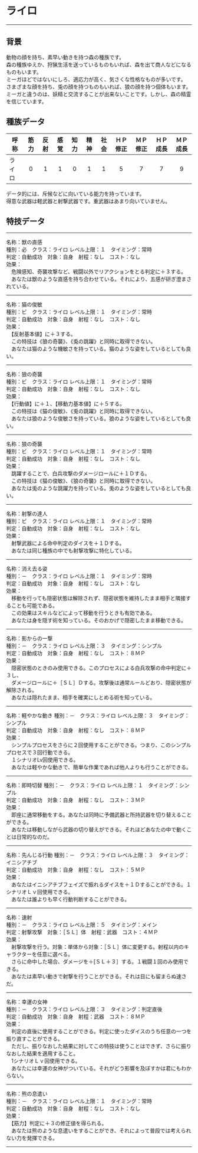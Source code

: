 # ライロ

---

## 背景

動物の顔を持ち、素早い動きを持つ森の種族です。  
森の種族ゆえか、狩猟生活を送っているものもいれば、森を出て商人などになるものもいます。  
ミーガほどではないにしろ、適応力が高く、気さくな性格なものが多いです。  
さまざまな顔を持ち、兎の顔を持つものもいれば、狼の顔を持つ個体もいます。  
ミーガと違うのは、妖精と交流することが出来ないことです。しかし、森の精霊を信じています。

## 種族データ

| 呼称       | 筋力 | 反射 | 感覚 | 知力 | 精神 | 社会 | ＨＰ修正 | ＭＰ修正 | ＨＰ成長 | ＭＰ成長 |
|------------|:----:|:----:|:----:|:----:|:----:|:----:|:--------:|:--------:|:--------:|:--------:|
| ライロ     |   0  |   1  |   1  |   0  |   1  |   1  |     5    |     7    |     7    |     9    |

データ的には、斥候などに向いている能力を持っています。  
得意な武器は軽武器と射撃武器です。重武器はあまり向いていません。  

## 特技データ

---

名称：獣の直感  
種別：必　クラス：ライロ  レベル上限：１　タイミング：常時  
判定：自動成功　対象：自身　射程：なし　コスト：なし  
効果：  
　危険感知、奇襲攻撃など、戦闘以外でリアクションをとる判定に＋３する。  
　あなたは獣のような直感を持ち合わせている。それにより、五感が研ぎ澄まされている。

---

名称：猫の俊敏  
種別：ビ　クラス：ライロ  レベル上限：１　タイミング：常時  
判定：自動成功　対象：自身　射程：なし　コスト：なし  
効果：  
　【反射基本値】に＋３する。  
　この特技は《狼の奇襲》、《兎の跳躍》と同時に取得できない。  
　あなたは猫のような機敏さを持っている。猫のような姿をしているとしても良い。

---

名称：狼の奇襲  
種別：ビ　クラス：ライロ  レベル上限：１　タイミング：常時  
判定：自動成功　対象：自身　射程：なし　コスト：なし  
効果：  
　【行動値】に＋１、【移動力基本値】に＋５する。  
　この特技は《猫の俊敏》、《兎の跳躍》と同時に取得できない。    
　あなたは狼のような俊敏さを持っている。狼のような姿をしているとしても良い。

---

名称：狼の奇襲  
種別：ビ　クラス：ライロ  レベル上限：１　タイミング：常時  
判定：自動成功　対象：自身　射程：なし　コスト：なし  
効果：  
　跳躍することで、白兵攻撃のダメージロールに＋１Ｄする。  
　この特技は《猫の俊敏》、《狼の奇襲》と同時に取得できない。  
　あなたは兎のような跳躍力を持っている。兎のような姿をしているとしても良い。

---

名称：射撃の達人  
種別：ビ　クラス：ライロ  レベル上限：１　タイミング：常時  
判定：自動成功　対象：自身　射程：なし　コスト：なし  
効果：  
　射撃武器による命中判定のダイスを＋１Ｄする。  
　あなたは同じ種族の中でも射撃攻撃に特化している。

---

名称：消え去る姿  
種別：－　クラス：ライロ  レベル上限：１　タイミング：常時  
判定：自動成功　対象：自身　射程：なし　コスト：なし  
効果：  
　移動を行っても隠密状態は解除されず、隠密状態を維持したまま相手と隣接することも可能である。  
　この効果はスキルなどによって移動を行うときも有効である。  
　あなたは身を隠す術を知っている。そのおかげで隠密したまま移動できる。

---

名称：影からの一撃  
種別：－　クラス：ライロ  レベル上限：３　タイミング：シンプル  
判定：自動成功　対象：自身　射程：なし　コスト：８ＭＰ  
効果：  
　隠密状態のときのみ使用できる。このプロセスによる白兵攻撃の命中判定に＋３し、  
　ダメージロールに＋［ＳＬ］Ｄする。攻撃後は通常ルールどおり、隠密状態が解除される。  
　あなたは隠れたまま、相手を確実にしとめる術を知っている。

---

名称：軽やかな動き
種別：－　クラス：ライロ  レベル上限：３　タイミング：シンプル  
判定：自動成功　対象：自身　射程：なし　コスト：８ＭＰ  
効果：  
　シンプルプロセスをさらに２回使用することができる。つまり、このシンプルプロセスで３回行動できる。  
　１シナリオLv回使用できる。  
　あなたは軽やかな動きで、簡単な作業であれば他人よりも行うことができる。

---

名称：即時切替
種別：－　クラス：ライロ  レベル上限：１　タイミング：シンプル  
判定：自動成功　対象：自身　射程：なし　コスト：３ＭＰ  
効果：  
　即座に通常移動をする。あなたは同時に予備武器と所持武器を切り替えることができる。  
　あなたは移動しながら武器の切り替えができる。それほどあなたの中で動くことは日常的なのだ。

---

名称：先んじる行動
種別：－　クラス：ライロ  レベル上限：３　タイミング：イニシアチブ  
判定：自動成功　対象：自身　射程：なし　コスト：５ＭＰ  
効果：  
　あなたはイニシアチブフェイズで振れるダイスを＋１Ｄすることができる。１シナリオＬｖ回使用できる。  
　あなたは誰よりも早く行動判断することができる。

---

名称：速射  
種別：－　クラス：ライロ  レベル上限：５　タイミング：メイン  
判定：射撃攻撃　対象：［ＳＬ］体　射程：武器　コスト：４ＭＰ  
効果：  
　射撃攻撃を行う。対象：単体から対象：［ＳＬ］体に変更する。射程以内のキャラクターを任意に選べる。  
　さらに命中した場合、ダメージを＋[ＳＬ＋３］する。１戦闘１回のみ使用できる。  
　あなたは素早い動きで射撃を行うことができる。それは目にも留まらぬ速さだ。

---

名称：幸運の女神  
種別：－　クラス：ライロ  レベル上限：３　タイミング：判定直後  
判定：自動成功　対象：自身　射程：武器　コスト：８ＭＰ  
効果：  
　判定の直後に使用することができる。判定に使ったダイスのうち任意の一つを振り直すことができる。  
　ただし、振りなおした結果に対してこの特技は使うことはできず、さらに振りなおした結果を適用すること。  
　1シナリオＬｖ回使用できる。  
　あなたには幸運の女神がついている。それがどう影響を及ぼすかは君にもわからない。

---

名称：熊の息遣い  
種別：－　クラス：ライロ  レベル上限：１　タイミング：常時  
判定：自動成功　対象：自身　射程：なし　コスト：なし  
効果：  
　【筋力】判定に＋３の修正値を得られる。  
　あなたは熊のような息遣いをすることができ、それによって普段では考えられない力を発揮できる。

---
